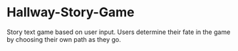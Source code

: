 # Hallway-Story-Game
Story text game based on user input.  Users determine their fate in the game by choosing their own path as they go.
